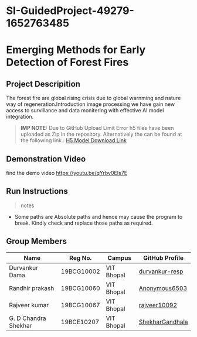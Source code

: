 # SI-GuidedProject-49279-1652763485
# Emerging Methods for Early Detection of Forest Fires

## Project Descripition
The forest fire are global rising crisis due to global warnming and nature way of regeneration.Introduction image processing we have gain new access to survillance and data monitering with effective AI model integration.
> __IMP NOTE:__ Due to GitHub Upload Limit Error h5 files have been uploaded as Zip in the repository. Alternatively the can be found at the following link : [H5 Model Download Link](https://drive.google.com/drive/folders/1vq8TRFWE7WH7_-dsqKAmvjJAsaxx-kPQ?usp=sharing)
## Demonstration Video

find the demo video https://youtu.be/qYrbv0EIs7E

## Run Instructions

> notes
* Some paths are Absolute paths and hence may cause the program to break. Kindly check and replace those paths as required.



## Group Members

| Name            | Reg No.    | Campus     | GitHub Profile                                    |
|-----------------|------------|------------|---------------------------------------------------|
| Durvankur Dama  | 19BCG10002 | VIT Bhopal | [durvankur-resp](https://github.com/durvankur-resp) |
| Randhir prakash    | 19BCG10060 | VIT Bhopal | [Anonymous6503](https://github.com/Anonymous6503) |
|Rajveer kumar  | 19BCG10067 | VIT Bhopal | [rajveer10092](https://github.com/rajveer10092) |
|G. D Chandra Shekhar | 19BCE10207 | VIT Bhopal |[ShekharGandhala](https://github.com/ShekharGandhala) |
